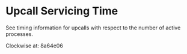 Upcall Servicing Time
=====
See timing information for upcalls with respect to the number of active processes.

Clockwise at: 8a64e06
